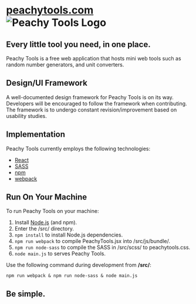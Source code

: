 [peachytools.com](https://peachytools.com) ![Peachy Tools Logo](http://peachytools.com/favicon.png "Peachy Tools Logo")
===

## Every little tool you need, in one place.

Peachy Tools is a free web application that hosts mini web tools such as random number generators, and unit converters.


## Design/UI Framework

A well-documented design framework for Peachy Tools is on its way. Developers will be encouraged to follow the framework when contributing. The framework is to undergo constant revision/improvement based on usability studies.


## Implementation

Peachy Tools currently employs the following technologies:
- [React](https://facebook.github.io/react/)
- [SASS](http://sass-lang.com/)
- [npm](https://www.npmjs.com/)
- [webpack](https://webpack.js.org/)


## Run On Your Machine

To run Peachy Tools on your machine:
1. Install [Node.js](https://nodejs.org/) (and npm).
2. Enter the /src/ directory.
3. `npm install` to install Node.js dependencies.
4. `npm run webpack` to compile PeachyTools.jsx into /src/js/bundle/.
5. `npm run node-sass` to compile the SASS in /src/scss/ to peachytools.css.
6. `node main.js` to serves Peachy Tools.

Use the following command during development from **/src/**:
```
npm run webpack & npm run node-sass & node main.js
```

## Be simple.
